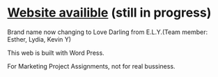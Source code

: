 # [Website availible](https://toxictoys.raincloud.ink/) (still in progress)

Brand name now changing to Love Darling from E.L.Y.(Team member: Esther, Lydia, Kevin Y)

This web is built with Word Press.

For Marketing Project Assignments, not for real bussiness.
